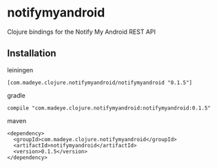 # notifymyandroid

Clojure bindings for the Notify My Android REST API

## Installation

leiningen

    [com.madeye.clojure.notifymyandroid/notifymyandroid "0.1.5"]

gradle

    compile "com.madeye.clojure.notifymyandroid:notifymyandroid:0.1.5"

maven

    <dependency>
      <groupId>com.madeye.clojure.notifymyandroid</groupId>
      <artifactId>notifymyandroid</artifactId>
      <version>0.1.5</version>
    </dependency>
